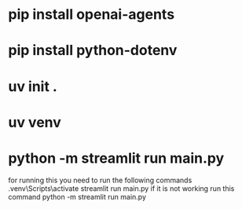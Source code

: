# pip install openai-agents
<!-- 🧠 Ye command `openai-agents` library install karti hai jo AI agents banane ke liye use hoti hai. 
is library ke zariye ap AI workflows (jaise translators, assistants, etc.) easily design kar sakti ho. -->

# pip install python-dotenv
<!-- 🧪 Ye command `.env` file ko read karne ke liye hoti hai jisme sensitive data hota hai jaise API keys. 
Iska faida ye hai ke API keys directly code me nahi likhte, .env file me save kar ke use secure rakhte hain. -->

# uv init .
<!-- 🧰 `uv` ek modern Python package manager hai (pip ki jagah use ho sakta hai).
`uv init .` command tumhare project ke liye virtual environment setup karta hai aur config files banata hai. -->

# uv venv
<!--  🔒 Ye command virtual environment banata hai jahan tumhare project ke dependencies install hongi.
Iska faida ye hai ke tumhara project doosre Python projects se isolated rehta hai. -->

# python -m streamlit run main.py 
 <!-- 📊 Ye command `Streamlit` app ko run karti hai.
`main.py` wo file hai jisme tumhara Streamlit-based web app likha hota hai.
Jab ye command chalayenge to browser me app open ho jata hai — jo interactive AI agent interface dikhata hai.  -->



for running this you need to run the following commands
.venv\Scripts\activate
streamlit run main.py if it is not working run this command python -m streamlit run main.py

